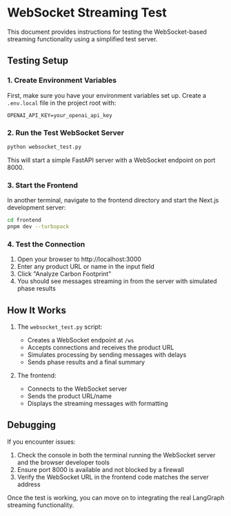 # WebSocket Streaming Test

This document provides instructions for testing the WebSocket-based streaming functionality using a simplified test server.

## Testing Setup

### 1. Create Environment Variables

First, make sure you have your environment variables set up. Create a `.env.local` file in the project root with:

```
OPENAI_API_KEY=your_openai_api_key
```

### 2. Run the Test WebSocket Server

```bash
python websocket_test.py
```

This will start a simple FastAPI server with a WebSocket endpoint on port 8000.

### 3. Start the Frontend

In another terminal, navigate to the frontend directory and start the Next.js development server:

```bash
cd frontend
pnpm dev --turbopack
```

### 4. Test the Connection

1. Open your browser to http://localhost:3000
2. Enter any product URL or name in the input field
3. Click "Analyze Carbon Footprint"
4. You should see messages streaming in from the server with simulated phase results

## How It Works

1. The `websocket_test.py` script:
   - Creates a WebSocket endpoint at `/ws`
   - Accepts connections and receives the product URL
   - Simulates processing by sending messages with delays
   - Sends phase results and a final summary

2. The frontend:
   - Connects to the WebSocket server
   - Sends the product URL/name
   - Displays the streaming messages with formatting

## Debugging

If you encounter issues:

1. Check the console in both the terminal running the WebSocket server and the browser developer tools
2. Ensure port 8000 is available and not blocked by a firewall
3. Verify the WebSocket URL in the frontend code matches the server address

Once the test is working, you can move on to integrating the real LangGraph streaming functionality.
